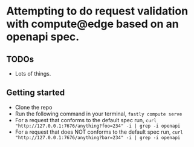 # Attempting to do request validation with compute@edge based on an openapi spec.

## TODOs
* Lots of things.

## Getting started
* Clone the repo
* Run the following command in your terminal, `fastly compute serve`
* For a request that conforms to the default spec run, `curl "http://127.0.0.1:7676/anything?foo=234" -i | grep -i openapi`
* For a request that does NOT conforms to the default spec run, `curl "http://127.0.0.1:7676/anything?bar=234" -i | grep -i openapi`


